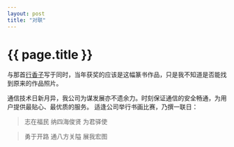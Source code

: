 ```yaml
---
layout: post
title: "对联"
---
```


# {{ page.title }}

与那首[行香子](/past/2009/11/7/xing-xiang-zi-xiao-ling-tong/)写于同时，当年获奖的应该是这幅篆书作品，只是我不知道是否能找到原来的作品照片。


通信技术日新月异，我公司为谋发展亦不遗余力。时刻保证通信的安全畅通，为用户提供最贴心、最优质的服务。
适逢公司举行书画比赛，乃撰一联日：

> 志在福民 纳四海俊贤 为君驿使

> 勇于开路 通八方关隘 展我宏图

